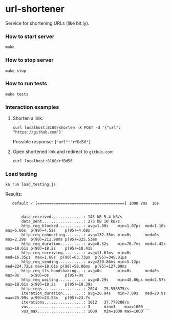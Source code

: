 # url-shortener

Service for shortening URLs (like bit.ly).

### How to start server

`make`

### How to stop server

`make stop`

### How to run tests

`make tests`

### Interaction examples

1. Shorten a link:

    `curl localhost:8100/shorten -X POST -d '{"url": "https://github.com"}'`
    
    Possible response:
    `{"url":"rfBd56"}`

2. Open shortened link and redirect to `github.com`:

    `curl localhost:8100/rfBd56`

### Load testing

`k6 run load_testing.js`

Results:
```running (26.8s), 0000/1000 VUs, 1012 complete and 0 interrupted iterations
   default ✓ [======================================] 1000 VUs  10s
   
   
       data_received..............: 145 kB 5.4 kB/s
       data_sent..................: 273 kB 10 kB/s
       http_req_blocked...........: avg=1.88s    min=1.07µs  med=1.18s    max=6.66s  p(90)=4.52s    p(95)=4.68s   
       http_req_connecting........: avg=132.35ms min=0s      med=0s       max=2.29s  p(90)=211.98ms p(95)=325.53ms
       http_req_duration..........: avg=8.52s    min=70.7ms  med=4.42s    max=18.61s p(90)=18.2s    p(95)=18.41s  
       http_req_receiving.........: avg=11.61ms  min=0s      med=16.35µs  max=1.68s  p(90)=63.73µs  p(95)=345.81µs
       http_req_sending...........: avg=220.86ms min=5.12µs  med=224.72µs max=18.61s p(90)=58.86ms  p(95)=127.09ms
       http_req_tls_handshaking...: avg=0s       min=0s      med=0s       max=0s     p(90)=0s       p(95)=0s      
       http_req_waiting...........: avg=8.29s    min=48.06µs med=2.57s    max=18.61s p(90)=18.2s    p(95)=18.39s  
       http_reqs..................: 2024   75.558575/s
       iteration_duration.........: avg=20.94s   min=7.09s   med=20.9s    max=25.99s p(90)=23.53s   p(95)=23.7s   
       iterations.................: 1012   37.779288/s
       vus........................: 3      min=3    max=1000
       vus_max....................: 1000   min=1000 max=1000```